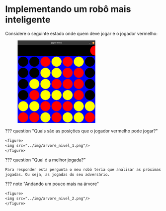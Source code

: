 # Implementando um robô mais inteligente

Considere o seguinte estado onde quem deve jogar é o jogador vermelho: 

<figure>
    <img src="../img/arvore_0.png" width="250"/> 
</figure>

??? question "Quais são as posições que o jogador vermelho pode jogar?" 

    <figure>
    <img src="../img/arvore_nivel_1.png"/> 
    </figure>

??? question "Qual é a melhor jogada?" 

    Para responder esta pergunta o meu robô teria que analisar as próximas jogadas. Ou seja, as jogadas do seu adversário. 


??? note "Andando um pouco mais na árvore"

    <figure>
    <img src="../img/arvore_nivel_2.png"/> 
    </figure>
